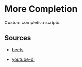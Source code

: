 More Completion
===============

Custom completion scripts.

Sources
-------

* [beets](https://github.com/sampsyo/beets/blob/master/extra/_beet)

* [youtube-dl](https://github.com/derf/zsh/blob/master/etc/completions/_youtube-dl)
